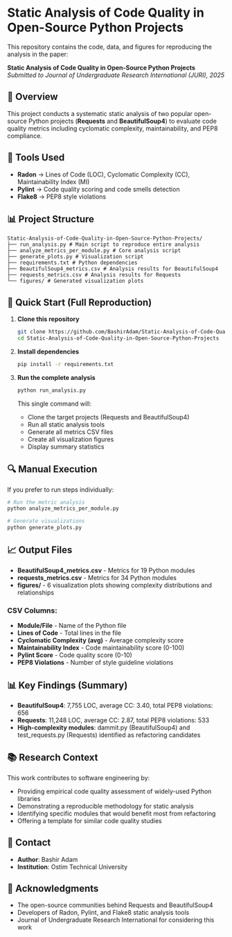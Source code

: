 # Static Analysis of Code Quality in Open-Source Python Projects

This repository contains the code, data, and figures for reproducing the analysis in the paper:

**Static Analysis of Code Quality in Open-Source Python Projects**  
*Submitted to Journal of Undergraduate Research International (JURI), 2025*

## 📖 Overview

This project conducts a systematic static analysis of two popular open-source Python projects (**Requests** and **BeautifulSoup4**) to evaluate code quality metrics including cyclomatic complexity, maintainability, and PEP8 compliance.

## 🔧 Tools Used

- **Radon** → Lines of Code (LOC), Cyclomatic Complexity (CC), Maintainability Index (MI)
- **Pylint** → Code quality scoring and code smells detection
- **Flake8** → PEP8 style violations

## 📊 Project Structure
```
Static-Analysis-of-Code-Quality-in-Open-Source-Python-Projects/
├── run_analysis.py # Main script to reproduce entire analysis
├── analyze_metrics_per_module.py # Core analysis script
├── generate_plots.py # Visualization script
├── requirements.txt # Python dependencies
├── BeautifulSoup4_metrics.csv # Analysis results for BeautifulSoup4
├── requests_metrics.csv # Analysis results for Requests
└── figures/ # Generated visualization plots
```

## 🚀 Quick Start (Full Reproduction)

1. **Clone this repository**
   ```bash
   git clone https://github.com/BashirAdam/Static-Analysis-of-Code-Quality-in-Open-Source-Python-Projects.git
   cd Static-Analysis-of-Code-Quality-in-Open-Source-Python-Projects
   ```

2. **Install dependencies**
   ```bash
   pip install -r requirements.txt
   ```

3. **Run the complete analysis**
   ```bash
   python run_analysis.py
   ```

   This single command will:
   - Clone the target projects (Requests and BeautifulSoup4)
   - Run all static analysis tools
   - Generate all metrics CSV files
   - Create all visualization figures
   - Display summary statistics

## 🔍 Manual Execution

If you prefer to run steps individually:

```bash
# Run the metric analysis
python analyze_metrics_per_module.py

# Generate visualizations
python generate_plots.py
```

## 📈 Output Files

- **BeautifulSoup4_metrics.csv** - Metrics for 19 Python modules
- **requests_metrics.csv** - Metrics for 34 Python modules
- **figures/** - 6 visualization plots showing complexity distributions and relationships

### CSV Columns:
- **Module/File** - Name of the Python file
- **Lines of Code** - Total lines in the file
- **Cyclomatic Complexity (avg)** - Average complexity score
- **Maintainability Index** - Code maintainability score (0-100)
- **Pylint Score** - Code quality score (0-10)
- **PEP8 Violations** - Number of style guideline violations

## 📊 Key Findings (Summary)

- **BeautifulSoup4**: 7,755 LOC, average CC: 3.40, total PEP8 violations: 656
- **Requests**: 11,248 LOC, average CC: 2.87, total PEP8 violations: 533
- **High-complexity modules**: dammit.py (BeautifulSoup4) and test_requests.py (Requests) identified as refactoring candidates

## 📚 Research Context

This work contributes to software engineering by:

- Providing empirical code quality assessment of widely-used Python libraries
- Demonstrating a reproducible methodology for static analysis
- Identifying specific modules that would benefit most from refactoring
- Offering a template for similar code quality studies

## 🤝 Contact

- **Author**: Bashir Adam
- **Institution**: Ostim Technical University

## 🙏 Acknowledgments

- The open-source communities behind Requests and BeautifulSoup4
- Developers of Radon, Pylint, and Flake8 static analysis tools
- Journal of Undergraduate Research International for considering this work
